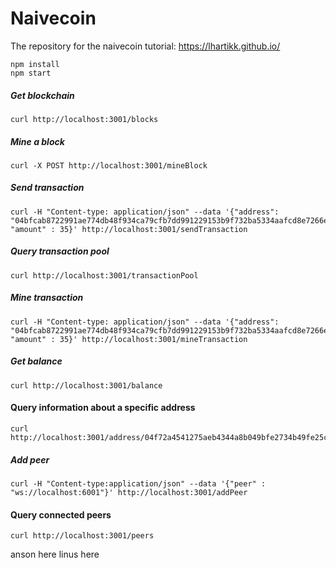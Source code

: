 # Naivecoin

The repository for the naivecoin tutorial: https://lhartikk.github.io/

```
npm install
npm start
```

##### Get blockchain

```
curl http://localhost:3001/blocks
```

##### Mine a block

```
curl -X POST http://localhost:3001/mineBlock
```

##### Send transaction

```
curl -H "Content-type: application/json" --data '{"address": "04bfcab8722991ae774db48f934ca79cfb7dd991229153b9f732ba5334aafcd8e7266e47076996b55a14bf9913ee3145ce0cfc1372ada8ada74bd287450313534b", "amount" : 35}' http://localhost:3001/sendTransaction
```

##### Query transaction pool

```
curl http://localhost:3001/transactionPool
```

##### Mine transaction

```
curl -H "Content-type: application/json" --data '{"address": "04bfcab8722991ae774db48f934ca79cfb7dd991229153b9f732ba5334aafcd8e7266e47076996b55a14bf9913ee3145ce0cfc1372ada8ada74bd287450313534b", "amount" : 35}' http://localhost:3001/mineTransaction
```

##### Get balance

```
curl http://localhost:3001/balance
```

#### Query information about a specific address

```
curl http://localhost:3001/address/04f72a4541275aeb4344a8b049bfe2734b49fe25c08d56918f033507b96a61f9e3c330c4fcd46d0854a712dc878b9c280abe90c788c47497e06df78b25bf60ae64
```

##### Add peer

```
curl -H "Content-type:application/json" --data '{"peer" : "ws://localhost:6001"}' http://localhost:3001/addPeer
```

#### Query connected peers

```
curl http://localhost:3001/peers
```

anson here
linus here
